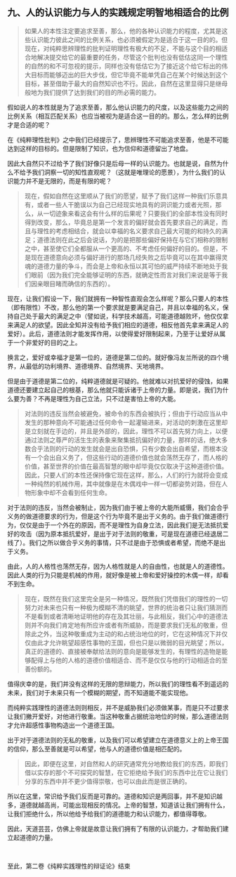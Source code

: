 <h2>九、人的认识能力与人的实践规定明智地相适合的比例</h2><blockquote>如果人的本性注定要追求至善，那么，他的各种认识能力的程度，尤其是这些认识能力彼此之间的比例关系，也必须被假定为是适合于这一目的的。但现在，对纯粹思辨理性的批判证明理性有极大的不足，不能与这个目的相适合地解决提交给它的最重要的任务，尽管这个批判也没有低估这同一个理性的自然的和不可忽视的提示，同样也没有低估它为了接近这个给它标出的伟大目标而能够迈出的巨大步伐，但它毕竟不能单凭自己在某个时候达到这个目标，甚至借助于最大的自然知识也不行。因此，自然在这里显得只是继母般地为我们提供了达到我们的目的所必需的能力。</blockquote><p>假如说人的本性就是为了追求至善，那么他认识能力的尺度，以及这些能力之间的比例关系（相互匹配关系）也应当被视为是适合这一目的的。那么，怎么样的比例才是合适的呢？</p><p>在《纯粹理性批判》之中我们已经提示了，思辨理性不可能追求至善，他是不可能达到这样的目标的。但是限制了知识，也为信仰和道德留出了地盘。</p><p>因此大自然只不过给予了我们好像只是后母一样的认识能力。也就是说，自然为什么不给予我们洞察一切的知性直观呢？（这就是唯理论的愿景），为什么我们的认识能力并不是无限的，而是有限的呢？</p><blockquote>现在，假如自然在这里顺从了我们的愿望，赋予了我们这样一种我们乐意具有，或者一些人干脆误以为自己已经现实地具有的洞识能力或者光照，那么，从一切迹象来看这会有什么样的后果呢？只要我们的全部本性没有同时得到改变，那么，毕竟总是第一个发言的偏好就会首先要求自己的满足，而且与理性的考虑相结合，就会以幸福的名义要求自己最大可能的和持久的满足；道德法则在此之后会说话，为的是把那些偏好保持在与它们相称的限制之中，甚至使它们全都服从一个更高的、不考虑任何偏好的目的。但是，不是现在道德意向必须与偏好进行的那场几经失败之后毕竟可以在其中赢得灵魂的道德力量的争斗，而会是上帝和永恒以其可怕的威严持续不断地处于我们眼前（因为我们完全能够证明的东西，就确定性而言对我们来说是等于我们因亲眼目睹而确信的东西的）。</blockquote><p>现在，让我们假设一下，我们就拥有一种智性直观会怎么样呢？那么只要人的本性（即有限性）不改，那么他的第一个要求就是要满足自己，并且以幸福的名义，保持自己处于最大的满足之中（譬如说，科学技术越高，可能道德越败坏，他仅仅拿来满足人的欲望。因此全知并没有给予我们相应的道德，相反他首先拿来满足人的爱好）。此后，道德法则才能发挥作用，以使得爱好限制起来，乃至于让爱好从属于一个非爱好的目的之上。</p><p>换言之，爱好或幸福才是第一位的，道德是第二位的。就好像冯友兰所说的四个境界，从最低的功利境界、道德境界、自然境界、天地境界。</p><p>但是由于道德是第二位的，纯粹道德就是可疑的。他就难以对抗爱好的侵蚀，如果道德还要建立起自己的根基，那么他就只能诉诸于上帝的力量。即是说，我们为什么要为善？不再是理性为自己立法，只不过是害怕上帝的大能。</p><blockquote>对法则的违反当然会被避免，被命令的东西会被执行；但由于行动应当从中发生的那种意向不可能通过任何命令一起灌输进来，对活动的刺激在这里却是立刻就在手边的，并且是外部的，因此，理性不可以首先努力向上，以便通过法则之尊严的活生生的表象来聚集抵抗偏好的力量，那样的话，绝大多数合乎法则的行动的发生就会是出自恐惧，只有少数会出自希望，而根本没有一个会出自义务了，但这些行动的道德价值也就会荡然无存了，而人格的价值，甚至世界的价值在最高智慧的眼中却毕竟仅仅取决于这种道德价值。因此，只要人们的本性还保持像它现在这样，那么，人们的行为就将会变成一种纯然的机械作用，其中就像是在木偶戏中一样一切都姿势对路，但在人物形象中却不会看到任何生命。</blockquote><p>对于法则的违反，当然会被制止，因为我们由于被上帝的大能所威慑，我们会合乎义务的做道德要求的行为，但是这个行为毕竟不是出于义务的。由于我们做道德行为，仅仅是由于一个外在的原因，而不是理性为自身立法，因此我们是无法抵抗爱好的攻击（因为原本抵抗爱好，是出于对于法则的敬重，可是现在道德已经退居二线了）。我们之所以做合乎义务的事情，只不过是由于恐惧或者希望，而绝不是出于义务。</p><p>由此，人的人格性也荡然无存，因为人格性就是人的自由性，也就是人的道德性。因此人类的行为只能是机械的作用，就好像是被上帝和爱好操控的木偶一样，却看不到生命。</p><blockquote>现在，既然在我们这里完全是另一种情况，既然我们凭借我们的理性的一切努力对未来也只有一种极为模糊不清的眺望，世界的统治者只让我们猜测而不是看到或者清晰地证明他的存在及其壮丽，与此相反，我们心中的道德法则并不向我们肯定地有所应许或者有所威胁，而是要求我们无私的敬重，但除此之外，当这种敬重成为主动的和占统治地位的时，它在这种情况下并仅仅由此才允许眺望超感性事物的王国，但也只是以微弱的目光眺望；所以，真正的道德的、直接被奉献给法则的意向是能够发生的，有理性的造物是能够配得上与他的人格的道德价值相适合、而不是仅仅与他的行动相适合的至善份额的。</blockquote><p>值得庆幸的是，我们并没有这样的无限的思辩能力，所以我们的理性看不到遥远的未来，我们对于未来只有一个模糊的期望，而不知道能不能实现他。</p><p>而纯粹实践理性的道德法则则相反，并不是威胁我们必须做某事，而是只不过要求让我们撇开爱好，对他进行敬重。当这种敬重占据统治地位的时候，那么道德法则才允许超感性事物构造出一个道德王国。</p><p>出于对于道德法则的无私的敬重，以及我们可以希望建立在道德意义上的上帝王国的信仰，那么至善就是可以希望，他与人的道德价值是相匹配的。</p><blockquote>因此，即便在这里，对自然和人的研究通常充分地教给我们的东西，即我们借以实存的那个不可探究的智慧，在它拒绝给予我们的东西中比在它让我们分享的东西中并不更少值得崇敬，也可以由此而是很正确的。</blockquote><p>所以在这里，常识给予我们反而是可靠的。道德和知识是两回事，并不是知识越多，道德就越高尚，可能出现相反的情况。上帝的智慧，知道该让我们拥有什么，让我们拒绝什么，所以他给予给我们的道德能力和认识能力，都值得尊敬。</p><p>因此，天道芸芸，仿佛上帝就是故意让我们拥有了有限的认识能力，才帮助我们建立起道德的力量。</p><p><br></p><p>至此，第二卷《纯粹实践理性的辩证论》结束</p>